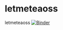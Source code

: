 # letmeteaoss
letmeteaoss
[![Binder](https://mybinder.org/badge_logo.svg)](https://mybinder.org/v2/gh/Letahisa/letmeteaoss/main?labpath=main.py)

